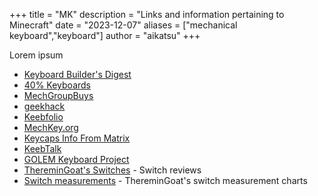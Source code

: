 +++
title = "MK"
description = "Links and information pertaining to Minecraft"
date = "2023-12-07"
aliases = ["mechanical keyboard","keyboard"]
author = "aikatsu"
+++

Lorem ipsum

* [Keyboard Builder's Digest](https://kbd.news)
* [40% Keyboards](https://www.40percent.club)
* [MechGroupBuys](https://www.mechgroupbuys.com)
* [geekhack](https://geekhack.org/index.php)
* [Keebfolio](https://keebfolio.netlify.app)
* [MechKey.org](https://mechkey.org)
* [Keycaps Info From Matrix](https://matrixzj.github.io)
* [KeebTalk](https://www.keebtalk.com/)
* [GOLEM Keyboard Project](https://golem.hu/)
* [ThereminGoat's Switches](https://www.theremingoat.com/) - Switch reviews
* [Switch measurements](https://drive.google.com/drive/u/0/folders/1yoCWT7YAcT2HT8ZDMjmtM6o82Gzny75Z) - ThereminGoat's switch measurement charts


